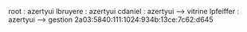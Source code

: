 root : azertyui
lbruyere : azertyui
cdaniel : azertyui --> vitrine
lpfeiffer : azertyui --> gestion
2a03:5840:111:1024:934b:13ce:7c62:d645